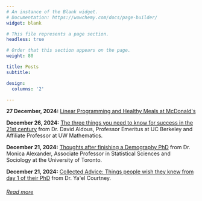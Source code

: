 ```yaml
---
# An instance of the Blank widget.
# Documentation: https://wowchemy.com/docs/page-builder/
widget: blank

# This file represents a page section.
headless: true

# Order that this section appears on the page.
weight: 80

title: Posts
subtitle:

design:
  columns: '2'

---
```

**27 December, 2024:** [Linear Programming and Healthy Meals at McDonald's](./posts/SciComm/healthy-meals-McDonald/calorie_problem.html) 

**December 26, 2024:** [The three things you need to know for success in the 21st century](https://www.stat.berkeley.edu/~aldous/Misc/PBM.html) from Dr. David Aldous, Professor Emeritus at UC Berkeley and Affiliate Professor at UW Mathematics.

**December 21, 2024:** [Thoughts after finishing a Demography PhD](https://www.monicaalexander.com/posts/2018-23-05-demog_phd/) from Dr. Monica Alexander, Associate Professor in Statistical Sciences and Sociology at the University of Toronto.

**December 21, 2024:** [Collected Advice: Things people wish they knew from day 1 of their PhD](https://www.yaelcourtney.com/phdadvice) from Dr. Ya'el Courtney.

###### [Read more](./posts/)